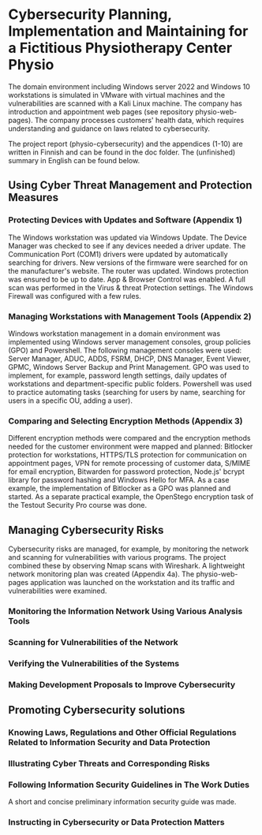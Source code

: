# Cybersecurity Planning, Implementation and Maintaining for a Fictitious Physiotherapy Center Physio

The domain environment including Windows server 2022 and Windows 10 workstations is simulated in VMware with virtual machines and the vulnerabilities are scanned with a Kali Linux machine. 
The company has introduction and appointment web pages (see repository physio-web-pages). 
The company processes customers' health data, which requires understanding and guidance on laws related to cybersecurity.

The project report (physio-cybersecurity) and the appendices (1-10) are written in Finnish and can be found in the doc folder. 
The (unfinished) summary in English can be found below.

## Using Cyber Threat Management and Protection Measures

### Protecting Devices with Updates and Software (Appendix 1)

The Windows workstation was updated via Windows Update. 
The Device Manager was checked to see if any devices needed a driver update. 
The Communication Port (COM1) drivers were updated by automatically searching for drivers. 
New versions of the firmware were searched for on the manufacturer's website. 
The router was updated. 
Windows protection was ensured to be up to date. 
App & Browser Control was enabled.
A full scan was performed in the Virus & threat Protection settings. 
The Windows Firewall was configured with a few rules.

### Managing Workstations with Management Tools (Appendix 2)

Windows workstation management in a domain environment was implemented using Windows server management consoles, group policies (GPO) and Powershell. 
The following management consoles were used: Server Manager, ADUC, ADDS, FSRM, DHCP, DNS Manager, Event Viewer, GPMC, Windows Server Backup and Print Management. 
GPO was used to implement, for example, password length settings, daily updates of workstations and department-specific public folders. 
Powershell was used to practice automating tasks (searching for users by name, searching for users in a specific OU, adding a user).

### Comparing and Selecting Encryption Methods (Appendix 3)

Different encryption methods were compared and the encryption methods needed for the customer environment were mapped and planned: Bitlocker protection for workstations, HTTPS/TLS protection for communication on appointment pages, VPN for remote processing of customer data, S/MIME for email encryption, Bitwarden for password protection, Node.js' bcrypt library for password hashing and Windows Hello for MFA. 
As a case example, the implementation of Bitlocker as a GPO was planned and started. 
As a separate practical example, the OpenStego encryption task of the Testout Security Pro course was done.

## Managing Cybersecurity Risks

Cybersecurity risks are managed, for example, by monitoring the network and scanning for vulnerabilities with various programs. 
The project combined these by observing Nmap scans with Wireshark. 
A lightweight network monitoring plan was created (Appendix 4a). 
The physio-web-pages application was launched on the workstation and its traffic and vulnerabilities were examined.

### Monitoring the Information Network Using Various Analysis Tools
### Scanning for Vulnerabilities of the Network
### Verifying the Vulnerabilities of the Systems
### Making Development Proposals to Improve Cybersecurity

## Promoting Cybersecurity solutions

### Knowing Laws, Regulations and Other Official Regulations Related to Information Security and Data Protection
### Illustrating Cyber Threats and Corresponding Risks
### Following Information Security Guidelines in The Work Duties

A short and concise preliminary information security guide was made.

### Instructing in Cybersecurity or Data Protection Matters




